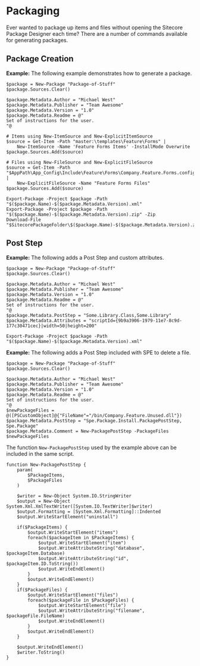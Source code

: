 # Packaging

Ever wanted to package up items and files without opening the Sitecore Package Designer each time? There are a number of commands available for generating packages.

## Package Creation

**Example:** The following example demonstrates how to generate a package.

```text
$package = New-Package "Package-of-Stuff"
$package.Sources.Clear()

$package.Metadata.Author = "Michael West"
$package.Metadata.Publisher = "Team Awesome"
$package.Metadata.Version = "1.0"
$package.Metadata.Readme = @"
Set of instructions for the user.
"@

# Items using New-ItemSource and New-ExplicitItemSource
$source = Get-Item -Path "master:\templates\Feature\Forms" | 
    New-ItemSource -Name 'Feature Forms Items' -InstallMode Overwrite
$package.Sources.Add($source)

# Files using New-FileSource and New-ExplicitFileSource
$source = Get-Item -Path "$AppPath\App_Config\Include\Feature\Forms\Company.Feature.Forms.config" | 
    New-ExplicitFileSource -Name "Feature Forms Files"
$package.Sources.Add($source)

Export-Package -Project $package -Path "$($package.Name)-$($package.Metadata.Version).xml"
Export-Package -Project $package -Path "$($package.Name)-$($package.Metadata.Version).zip" -Zip
Download-File "$SitecorePackageFolder\$($package.Name)-$($package.Metadata.Version).zip"
```

## Post Step

**Example:** The following adds a Post Step and custom attributes.

```text
$package = New-Package "Package-of-Stuff"
$package.Sources.Clear()

$package.Metadata.Author = "Michael West"
$package.Metadata.Publisher = "Team Awesome"
$package.Metadata.Version = "1.0"
$package.Metadata.Readme = @"
Set of instructions for the user.
"@
$package.Metadata.PostStep = "Some.Library.Class,Some.Library"
$package.Metadata.Attributes = "scriptId={9b9a3906-1979-11e7-8c9d-177c30471cec}|width=50|height=200"

Export-Package -Project $package -Path "$($package.Name)-$($package.Metadata.Version).xml"
```

**Example:** The following adds a Post Step included with SPE to delete a file.

```text
$package = New-Package "Package-of-Stuff"
$package.Sources.Clear()

$package.Metadata.Author = "Michael West"
$package.Metadata.Publisher = "Team Awesome"
$package.Metadata.Version = "1.0"
$package.Metadata.Readme = @"
Set of instructions for the user.
"@
$newPackageFiles = @([PSCustomObject]@{"FileName"="/bin/Company.Feature.Unused.dll"})
$package.Metadata.PostStep = "Spe.Package.Install.PackagePostStep, Spe.Package"
$package.Metadata.Comment = New-PackagePostStep -PackageFiles $newPackageFiles
```

The function `New-PackagePostStep` used by the example above can be included in the same script. 
```text
function New-PackagePostStep {
    param(
        $PackageItems,
        $PackageFiles
    )
    
    $writer = New-Object System.IO.StringWriter
    $output = New-Object System.Xml.XmlTextWriter([System.IO.TextWriter]$writer)
    $output.Formatting = [System.Xml.Formatting]::Indented
    $output.WriteStartElement("uninstall")
    
    if($PackageItems) {
        $output.WriteStartElement("items")
        foreach($packageItem in $PackageItems) {
            $output.WriteStartElement("item")
            $output.WriteAttributeString("database", $packageItem.Database)
            $output.WriteAttributeString("id", $packageItem.ID.ToString())
            $output.WriteEndElement()
        }
        $output.WriteEndElement()
    }
    if($PackageFiles) {
        $output.WriteStartElement("files")
        foreach($packageFile in $PackageFiles) {
            $output.WriteStartElement("file")
            $output.WriteAttributeString("filename", $packageFile.FileName)
            $output.WriteEndElement()
        }
        $output.WriteEndElement()            
    }

    $output.WriteEndElement()
    $writer.ToString()
}
```

